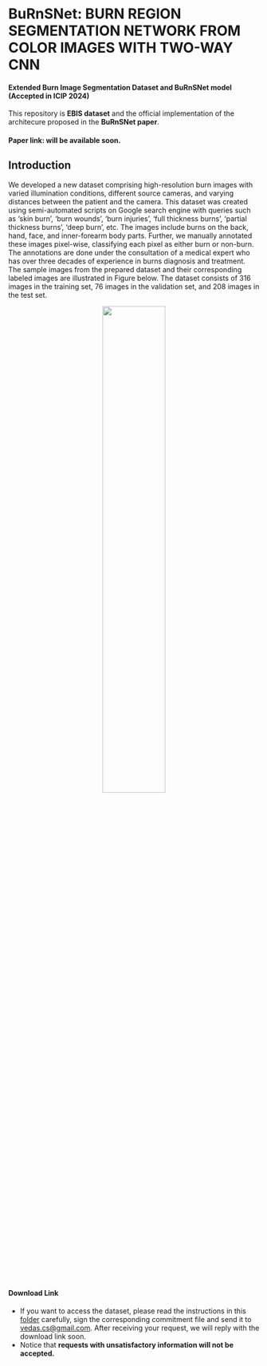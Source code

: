 # BuRnSNet: BURN REGION SEGMENTATION NETWORK FROM COLOR IMAGES WITH TWO-WAY CNN

#### Extended Burn Image Segmentation Dataset and BuRnSNet model (Accepted in ICIP 2024)

This repository is **EBIS dataset** and the official implementation of the architecure proposed in the **BuRnSNet paper**.
#### Paper link: will be available soon.

## Introduction
We developed a new dataset comprising high-resolution burn images with varied illumination conditions, different source cameras, and varying distances between the patient and the camera. This dataset was created using semi-automated scripts on Google search engine with queries such as ‘skin burn’, ‘burn wounds’, ‘burn injuries’, ‘full thickness burns’, ‘partial thickness burns’, ‘deep burn’, etc. The images include burns on the back, hand, face, and inner-forearm body parts. Further, we manually annotated these images pixel-wise, classifying each pixel as either burn or non-burn. The annotations are done under the consultation of a medical expert who has over three decades of experience in burns diagnosis and treatment. The sample images from the prepared dataset and their corresponding labeled images are illustrated in Figure below. The dataset consists of 316 images in the training set, 76 images in the validation set, and 208 images in the test set. 

<div align=center>
    <img src="images/EBIS_Samples.png" width="50%" height="50%"/>
</div>


#### Download Link
* If you want to access the dataset, please read the instructions in this <a href="https://github.com/VEDAs-Lab/EBIS/tree/main/commitments">folder</a> carefully, sign the corresponding commitment file and send it to vedas.cs@gmail.com. After receiving your request, we will reply with the download link soon.
* Notice that **requests with unsatisfactory information will not be accepted.**
